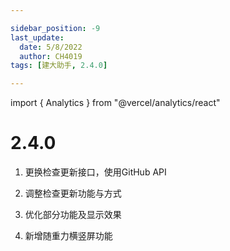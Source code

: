 ```yaml
---

sidebar_position: -9
last_update:
  date: 5/8/2022
  author: CH4019
tags: [建大助手, 2.4.0]

---
```

import { Analytics } from "@vercel/analytics/react"
<Analytics/>

# 2.4.0

1. 更换检查更新接口，使用GitHub API

2. 调整检查更新功能与方式

3. 优化部分功能及显示效果

4. 新增随重力横竖屏功能

